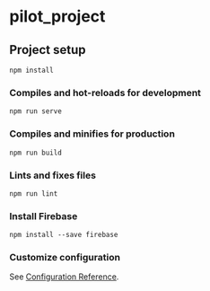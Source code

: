 # pilot_project

## Project setup
```
npm install
```

### Compiles and hot-reloads for development
```
npm run serve
```

### Compiles and minifies for production
```
npm run build
```

### Lints and fixes files
```
npm run lint
```

### Install Firebase
```
npm install --save firebase
```

### Customize configuration
See [Configuration Reference](https://cli.vuejs.org/config/).
